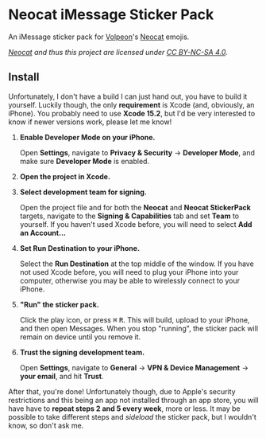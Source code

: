 # Neocat iMessage Sticker Pack

An iMessage sticker pack for [Volpeon]'s [Neocat] emojis.

<!-- Sticker pack screenshot here -->

*[Neocat] and thus this project are licensed under [CC BY-NC-SA 4.0].*

## Install

Unfortunately, I don't have a build I can just hand out, you have to build it
yourself. Luckily though, the only **requirement** is Xcode (and, obviously, an
iPhone). You probably need to use **Xcode 15.2**, but I'd be very interested to
know if newer versions work, please let me know!

1. **Enable Developer Mode on your iPhone.**

   Open **Settings**, navigate to **Privacy & Security** -> **Developer Mode**,
   and make sure **Developer Mode** is enabled.
2. **Open the project in Xcode.**
3. **Select development team for signing.**

   Open the project file and for both the **Neocat** and **Neocat StickerPack**
   targets, navigate to the **Signing & Capabilities** tab and set **Team** to
   yourself. If you haven't used Xcode before, you will need to select **Add an
   Account...**

   <!-- Signing & Capabilities screenshot here -->
4. **Set Run Destination to your iPhone.**

   Select the **Run Destination** at the top middle of the window. If you have
   not used Xcode before, you will need to plug your iPhone into your computer,
   otherwise you may be able to wirelessly connect to your iPhone.

   <!-- Run Destination screenshot here -->
5. **"Run" the sticker pack.**

   Click the play icon, or press <kbd>⌘</kbd> <kbd>R</kbd>. This will build,
   upload to your iPhone, and then open Messages. When you stop "running", the
   sticker pack will remain on device until you remove it.
6. **Trust the signing development team.**

   Open **Settings**, navigate to **General** -> **VPN & Device Management**
   -> **your email**, and hit **Trust**.

After that, you're done! Unfortunately though, due to Apple's security
restrictions and this being an app not installed through an app store, you will
have have to **repeat steps 2 and 5 every week**, more or less. It may be
possible to take different steps and *sideload* the sticker pack, but I wouldn't
know, so don't ask me.

[Volpeon]: https://volpeon.ink
[Neocat]: https://volpeon.ink/emojis/neocat/
[CC BY-NC-SA 4.0]: https://creativecommons.org/licenses/by-nc-sa/4.0/
